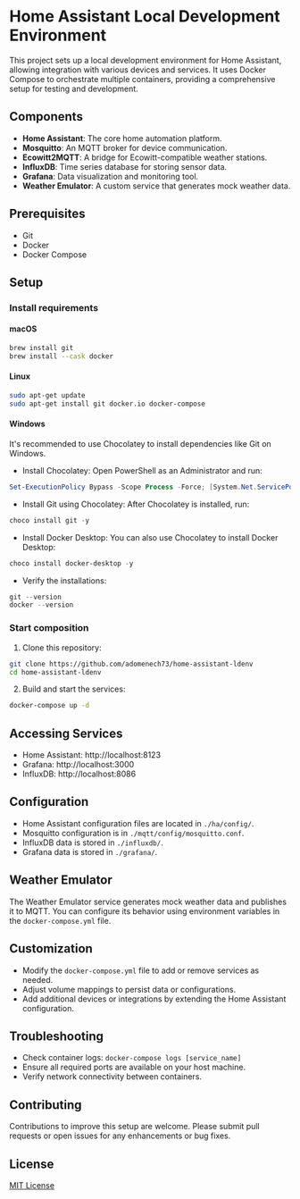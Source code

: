 # Home Assistant Local Development Environment

This project sets up a local development environment for Home Assistant, allowing integration with various devices and services. It uses Docker Compose to orchestrate multiple containers, providing a comprehensive setup for testing and development.

## Components

- **Home Assistant**: The core home automation platform.
- **Mosquitto**: An MQTT broker for device communication.
- **Ecowitt2MQTT**: A bridge for Ecowitt-compatible weather stations.
- **InfluxDB**: Time series database for storing sensor data.
- **Grafana**: Data visualization and monitoring tool.
- **Weather Emulator**: A custom service that generates mock weather data.

## Prerequisites

- Git
- Docker
- Docker Compose

## Setup

### Install requirements

#### macOS

```bash
brew install git
brew install --cask docker
```

#### Linux

```bash
sudo apt-get update
sudo apt-get install git docker.io docker-compose
```

#### Windows

It's recommended to use Chocolatey to install dependencies like Git on Windows.

- Install Chocolatey:
Open PowerShell as an Administrator and run:

```powershell
Set-ExecutionPolicy Bypass -Scope Process -Force; [System.Net.ServicePointManager]::SecurityProtocol = [System.Net.ServicePointManager]::SecurityProtocol -bor 3072; iex ((New-Object System.Net.WebClient).DownloadString('https://community.chocolatey.org/install.ps1'))
```

- Install Git using Chocolatey:
After Chocolatey is installed, run:

```powershell
choco install git -y
```

- Install Docker Desktop:
You can also use Chocolatey to install Docker Desktop:

```powershell
choco install docker-desktop -y
```

- Verify the installations:

```powershell
git --version
docker --version
```

### Start composition

1. Clone this repository:
```bash
git clone https://github.com/adomenech73/home-assistant-ldenv
cd home-assistant-ldenv
```
2. Build and start the services:
```bash
docker-compose up -d
```

## Accessing Services

- Home Assistant: http://localhost:8123
- Grafana: http://localhost:3000
- InfluxDB: http://localhost:8086

## Configuration

- Home Assistant configuration files are located in `./ha/config/`.
- Mosquitto configuration is in `./mqtt/config/mosquitto.conf`.
- InfluxDB data is stored in `./influxdb/`.
- Grafana data is stored in `./grafana/`.

## Weather Emulator

The Weather Emulator service generates mock weather data and publishes it to MQTT. You can configure its behavior using environment variables in the `docker-compose.yml` file.

## Customization

- Modify the `docker-compose.yml` file to add or remove services as needed.
- Adjust volume mappings to persist data or configurations.
- Add additional devices or integrations by extending the Home Assistant configuration.

## Troubleshooting

- Check container logs: `docker-compose logs [service_name]`
- Ensure all required ports are available on your host machine.
- Verify network connectivity between containers.

## Contributing

Contributions to improve this setup are welcome. Please submit pull requests or open issues for any enhancements or bug fixes.

## License

[MIT License](LICENSE)
